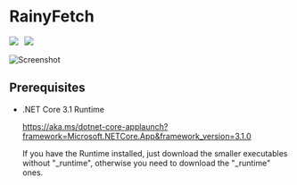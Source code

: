# RainyFetch

![](https://img.shields.io/badge/.Net%20Core-3.1-lightgrey?style=for-the-badge&logo=windows)&ensp;
[![](https://img.shields.io/github/v/release/lzcapp/RainyFetch?style=for-the-badge)](https://github.com/lzcapp/RainyFetch/releases/latest)

![Screenshot](https://user-images.githubusercontent.com/12462465/150668773-50e69d87-df38-4f7b-a058-5c7b7641264f.png)

## Prerequisites

- .NET Core 3.1 Runtime

  <https://aka.ms/dotnet-core-applaunch?framework=Microsoft.NETCore.App&framework_version=3.1.0>
  
  If you have the Runtime installed, just download the smaller executables without "_runtime", otherwise you need to download the "_runtime" ones.
